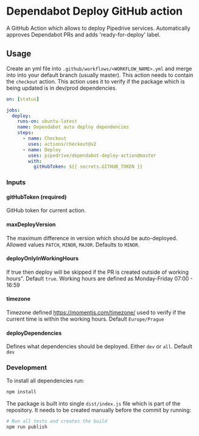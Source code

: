 # Dependabot Deploy GitHub action

A GitHub Action which allows to deploy Pipedrive services. Automatically approves Dependabot PRs and adds 'ready-for-deploy' label.

## Usage

Create an yml file into `.github/workflows/<WORKFLOW_NAME>.yml` and merge into into your default branch (usually master). This action needs to contain the `checkout` action. This action uses it to verify if the package which is being updated is in dev/prod dependencies.

```yml
on: [status]

jobs:
  deploy:
    runs-on: ubuntu-latest
    name: Dependabot auto deploy dependencies
    steps:
      - name: Checkout
        uses: actions/checkout@v2
      - name: Deploy
        uses: pipedrive/dependabot-deploy-action@master
        with:
          gitHubToken: ${{ secrets.GITHUB_TOKEN }}
```

### Inputs

#### gitHubToken (required)

GitHub token for current action.

#### maxDeployVersion

The maximum difference in version which should be auto-deployed. Allowed values `PATCH`, `MINOR`, `MAJOR`. Defaults to `MINOR`.

#### deployOnlyInWorkingHours

If true then deploy will be skipped if the PR is created outside of working hours". Default `true`. Working hours are defined as Monday-Friday 07:00 - 16:59

#### timezone

Timezone defined https://momentjs.com/timezone/ used to verify if the current time is within the working hours. Default `Europe/Prague`

#### deployDependencies

Defines what dependencies should be deployed. Either `dev` or `all`. Default `dev`

### Development

To install all dependencies run:

```sh
npm install
```

The package is built into single `dist/index.js` file which is part of the repository. It needs to be created manually before the commit by running:

```sh
# Run all tests and creates the build
npm run publish
```
